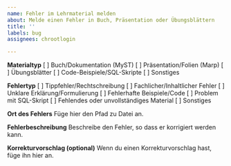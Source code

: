```yaml
---
name: Fehler im Lehrmaterial melden
about: Melde einen Fehler in Buch, Präsentation oder Übungsblättern
title: ''
labels: bug
assignees: chrootlogin

---
```


**Materialtyp**
[ ] Buch/Dokumentation (MyST)
[ ] Präsentation/Folien (Marp)
[ ] Übungsblätter
[ ] Code-Beispiele/SQL-Skripte
[ ] Sonstiges

**Fehlertyp**
[ ] Tippfehler/Rechtschreibung
[ ] Fachlicher/Inhaltlicher Fehler
[ ] Unklare Erklärung/Formulierung
[ ] Fehlerhafte Beispiele/Code
[ ] Problem mit SQL-Skript
[ ] Fehlendes oder unvollständiges Material
[ ] Sonstiges

**Ort des Fehlers**
Füge hier den Pfad zu Datei an.

**Fehlerbeschreibung**
Beschreibe den Fehler, so dass er korrigiert werden kann.

**Korrekturvorschlag (optional)**
Wenn du einen Korrekturvorschlag hast, füge ihn hier an.
